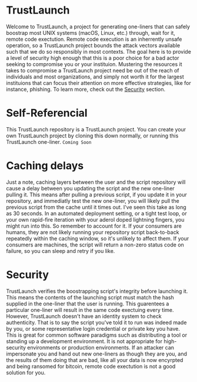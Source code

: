 # TrustLaunch
Welcome to TrustLaunch, a project for generating one-liners that can safely boostrap most UNIX systems (macOS, Linux, etc.) through, wait for it, remote code exectution. Remote code execution is an inherrently unsafe operation, so a TrustLaunch project bounds the attack vectors available such that we do so responsibly in most contexts. The goal here is to provide a level of security high enough that this is a poor choice for a bad actor seeking to compromise you or your instituion. Mustering the resources it takes to compromise a TrustLaunch project need be out of the reach of individuals and most organizations, and simply not worth it for the largest instituions that can focus their attention on more effective strategies, like for instance, phishing. To learn more, check out the [Security](#Security) section.

# Self-Referencial
This TrustLaunch repository is a TrustLaunch project. You can create your own TrustLaunch project by cloning this down normally, or running this TrustLaunch one-liner.
```Coming Soon```

# Caching delays
Just a note, caching layers between the user and the script repository will cause a delay between you updating the script and the new one-liner pulling it. This means after pulling a previous script, if you update it in your repository, and immediatly test the new one-liner, you will likely pull the previous script from the cache until it times out. I've seen this take as long as 30 seconds. In an automated deployment setting, or a tight test loop, or your own rapid-fire iteration with your aderol doped lightning fingers, you might run into this. So remember to account for it. If your consumers are humans, they are not likely running your repository script back-to-back repeatedly within the caching window, so it's unlikely to affect them. If your consumers are machines, the script will return a non-zero status code on failure, so you can sleep and retry if you like.

# Security
TrustLaunch verifies the boostrapping script's integrity before launching it. This means the contents of the launching script must match the hash supplied in the one-liner that the user is running. This guarentees a particular one-liner will result in the same code exectuing every time. However, TrustLaunch doesn't have an identity system to check authenticity. That is to say the script you've told it to run was indeed made by you, or some representative login credential or private key you have. This is great for common software paradigms such as distributing a tool or standing up a development environment. It is not appropriate for high-security environments or production environments. If an attacker can impersonate you and hand out new one-liners as though they are you, and the results of them doing that are bad, like all your data is now encyrpted and being ransomed for bitcoin, remote code exectution is not a good solution for you.
